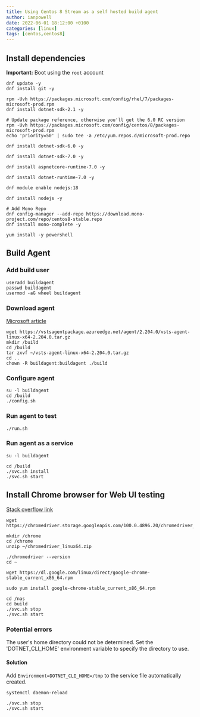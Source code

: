 ```yaml
---
title: Using Centos 8 Stream as a self hosted build agent
author: ianpowell
date: 2022-06-01 18:12:00 +0100
categories: [linux]
tags: [centos,centos8]
---
```


## Install dependencies

**Important:** Boot using the `root` account

``` shell
dnf update -y
dnf install git -y

rpm -Uvh https://packages.microsoft.com/config/rhel/7/packages-microsoft-prod.rpm
dnf install dotnet-sdk-2.1 -y

# Update package reference, otherwise you'll get the 6.0 RC version
rpm -Uvh https://packages.microsoft.com/config/centos/8/packages-microsoft-prod.rpm
echo 'priority=50' | sudo tee -a /etc/yum.repos.d/microsoft-prod.repo

dnf install dotnet-sdk-6.0 -y

dnf install dotnet-sdk-7.0 -y

dnf install aspnetcore-runtime-7.0 -y

dnf install dotnet-runtime-7.0 -y

dnf module enable nodejs:18

dnf install nodejs -y

# Add Mono Repo
dnf config-manager --add-repo https://download.mono-project.com/repo/centos8-stable.repo
dnf install mono-complete -y

yum install -y powershell
```

## Build Agent

### Add build user

``` shell
useradd buildagent
passwd buildagent
usermod -aG wheel buildagent
```

### Download agent

[Microsoft article](https://docs.microsoft.com/en-us/azure/devops/pipelines/agents/v2-linux?view=azure-devops)

``` shell
wget https://vstsagentpackage.azureedge.net/agent/2.204.0/vsts-agent-linux-x64-2.204.0.tar.gz
mkdir /build
cd /build
tar zxvf ~/vsts-agent-linux-x64-2.204.0.tar.gz
cd ..
chown -R buildagent:buildagent ./build
```

### Configure agent

``` shell
su -l buildagent
cd /build
./config.sh
```

### Run agent to test

``` shell
./run.sh
```

### Run agent as a service

``` shell
su -l buildagent

cd /build
./svc.sh install
./svc.sh start
```

## Install Chrome browser for Web UI testing

[Stack overflow link](https://stackoverflow.com/questions/46109812/steps-to-install-and-run-headless-chrome-browser-on-centos-6-5-using-chrome-driv)

``` shell
wget https://chromedriver.storage.googleapis.com/100.0.4896.20/chromedriver_linux64.zip

mkdir /chrome
cd /chrome
unzip ~/chromedriver_linux64.zip

./chromedriver --version
cd ~

wget https://dl.google.com/linux/direct/google-chrome-stable_current_x86_64.rpm

sudo yum install google-chrome-stable_current_x86_64.rpm

cd /nas
cd build
./svc.sh stop
./svc.sh start
```

### Potential errors

The user's home directory could not be determined. Set the 'DOTNET_CLI_HOME' environment variable to specify the directory to use.

#### Solution

Add `Environment=DOTNET_CLI_HOME=/tmp` to the service file automatically created.

``` shell
systemctl daemon-reload

./svc.sh stop
./svc.sh start
```
